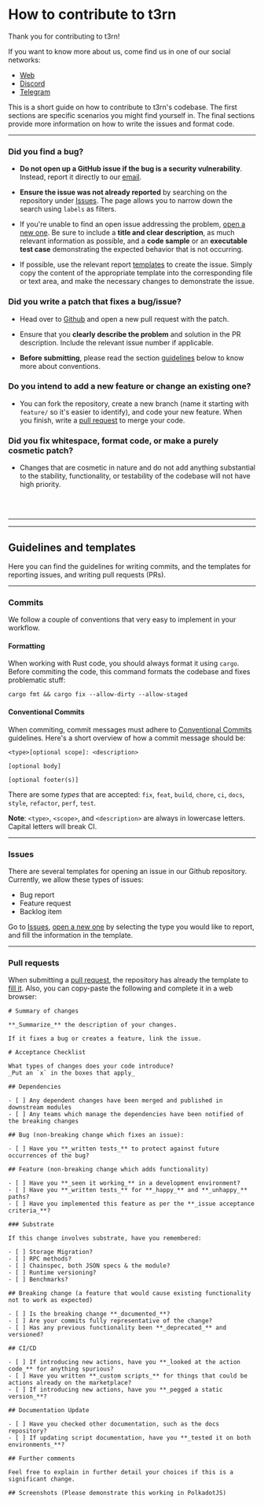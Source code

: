 # How to contribute to t3rn

Thank you for contributing to t3rn!

If you want to know more about us, come find us in one of our social networks:
- [Web](https://www.t3rn.io/)
- [Discord](https://discord.gg/GF3gETJYMq)
- [Telegram](https://t.me/T3RN_official)


This is a short guide on how to contribute to t3rn's codebase. The first sections are specific scenarios you might find yourself in. The final sections provide more information on how to write the issues and format code.

---

### Did you find a bug?

- **Do not open up a GitHub issue if the bug is a security vulnerability**. Instead, report it directly to our [email](emailto:team@t3rn.io).

- **Ensure the issue was not already reported** by searching on the repository under [Issues](https://github.com/t3rn/t3rb/issues). The page allows you to narrow down the search using `labels` as filters.

- If you're unable to find an open issue addressing the problem, [open a new one](https://github.com/t3rn/t3rn/issues/new). Be sure to include a **title and clear description**, as much relevant information as possible, and a **code sample** or an **executable test case** demonstrating the expected behavior that is not occurring.

- If possible, use the relevant report [templates](#templates-and-guidelines) to create the issue. Simply copy the content of the appropriate template into the corresponding file or text area, and make the necessary changes to demonstrate the issue.

### Did you write a patch that fixes a bug/issue?

- Head over to [Github](https://github.com/t3rn/t3rn/pulls) and open a new pull request with the patch.

- Ensure that you **clearly describe the problem** and solution in the PR description. Include the relevant issue number if applicable.

- **Before submitting**, please read the section [guidelines](#templates-and-guidelines) below to know more about conventions.

### Do you intend to add a new feature or change an existing one?

- You can fork the repository, create a new branch (name it starting with `feature/` so it's easier to identify), and code your new feature. When you finish, write a [pull request](#pull-requests) to merge your code.

### Did you fix whitespace, format code, or make a purely cosmetic patch?

- Changes that are cosmetic in nature and do not add anything substantial to the stability, functionality, or testability of the codebase will not have high priority.

</br>
</br>

---
---

## Guidelines and templates

Here you can find the guidelines for writing commits, and the templates for reporting issues, and writing pull requests (PRs).

---

### Commits

We follow a couple of conventions that very easy to implement in your workflow.

#### Formatting

When working with Rust code, you should always format it using `cargo`. Before commiting the code, this command formats the codebase and fixes problematic stuff:

    cargo fmt && cargo fix --allow-dirty --allow-staged

#### Conventional Commits

When commiting, commit messages must adhere to [Conventional Commits](https://www.conventionalcommits.org) guidelines. Here's a short overview of how a commit message should be:

    <type>[optional scope]: <description>

    [optional body]

    [optional footer(s)]

There are some *types* that are accepted: `fix`, `feat`, `build`, `chore`, `ci`, `docs`, `style`, `refactor`, `perf`, `test`.

**Note**: `<type>`, `<scope>`, and `<description>` are always in lowercase letters. Capital letters will break CI.

---

### Issues

There are several templates for opening an issue in our Github repository.
Currently, we allow these types of issues:
- Bug report
- Feature request
- Backlog item

Go to [Issues](https://github.com/t3rn/t3rn/issues), [open a new one](https://github.com/t3rn/t3rn/issues/new/choose) by selecting the type you would like to report, and fill the information in the template.

---

### Pull requests

When submitting a [pull request](https://github.com/t3rn/t3rn/pulls), the repository has already the template to [fill it](https://github.com/t3rn/t3rn/compare). Also, you can copy-paste the following and complete it in a web browser:

```
# Summary of changes

**_Summarize_** the description of your changes.

If it fixes a bug or creates a feature, link the issue.

# Acceptance Checklist

What types of changes does your code introduce?
_Put an `x` in the boxes that apply_

## Dependencies

- [ ] Any dependent changes have been merged and published in downstream modules
- [ ] Any teams which manage the dependencies have been notified of the breaking changes

## Bug (non-breaking change which fixes an issue):

- [ ] Have you **_written tests_** to protect against future occurrences of the bug?

## Feature (non-breaking change which adds functionality)

- [ ] Have you **_seen it working_** in a development environment?
- [ ] Have you **_written tests_** for **_happy_** and **_unhappy_** paths?
- [ ] Have you implemented this feature as per the **_issue acceptance criteria_**?

### Substrate

If this change involves substrate, have you remembered:

- [ ] Storage Migration?
- [ ] RPC methods?
- [ ] Chainspec, both JSON specs & the module?
- [ ] Runtime versioning?
- [ ] Benchmarks?

## Breaking change (a feature that would cause existing functionality not to work as expected)

- [ ] Is the breaking change **_documented_**?
- [ ] Are your commits fully representative of the change?
- [ ] Has any previous functionality been **_deprecated_** and versioned?

## CI/CD

- [ ] If introducing new actions, have you **_looked at the action code_** for anything spurious?
- [ ] Have you written **_custom scripts_** for things that could be actions already on the marketplace?
- [ ] If introducing new actions, have you **_pegged a static version_**?

## Documentation Update

- [ ] Have you checked other documentation, such as the docs repository?
- [ ] If updating script documentation, have you **_tested it on both environments_**?

## Further comments

Feel free to explain in further detail your choices if this is a significant change.

## Screenshots (Please demonstrate this working in PolkadotJS)
```
